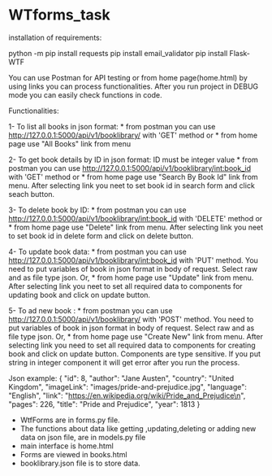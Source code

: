 # WTforms_task
installation of requirements:

python -m pip install requests
pip install email_validator
pip install Flask-WTF

You can use Postman for API testing or from home page(home.html) by using links you can process functionalities. After you run project in DEBUG mode you can easily check functions in code.

Functionalities:

1- To list all books in json format:
    *  from postman you can use http://127.0.0.1:5000/api/v1/booklibrary/ with 'GET' method or
    *  from home page use "All Books" link from menu

2- To get book details by ID in json format: ID must be integer value
    *  from postman you can use http://127.0.0.1:5000/api/v1/booklibrary/<int:book_id> with 'GET' method or
    *  from home page use "Search By Book Id" link from menu. After selecting link you neet to set book id in search form and click seach button.

3- To delete book by ID:
    *  from postman you can use http://127.0.0.1:5000/api/v1/booklibrary/<int:book_id> with 'DELETE' method or
    *  from home page use "Delete" link from menu. After selecting link you neet to set book id in delete form and click on delete button.

4- To update book data:
    *  from postman you can use http://127.0.0.1:5000/api/v1/booklibrary/<int:book_id> with 'PUT' method. You need to put variables of book in json format in body of  request. Select raw and as file type json. Or,
    *  from home page use "Update" link from menu. After selecting link you neet to set all required data to components for updating book and click on update button.

5- To ad new book :
    *  from postman you can use http://127.0.0.1:5000/api/v1/booklibrary/ with 'POST' method. You need to put variables of book in json format in body of  request. Select raw and as file type json. Or,
    *  from home page use "Create New" link from menu. After selecting link you need to set all required data to components for creating book and click on update button. Components are type sensitive. If you put string in integer component it will get error after you run the process.

Json example:
    {
        "id": 8,
        "author": "Jane Austen",
        "country": "United Kingdom",
        "imageLink": "images/pride-and-prejudice.jpg",
        "language": "English",
        "link": "https://en.wikipedia.org/wiki/Pride_and_Prejudice\n",
        "pages": 226,
        "title": "Pride and Prejudice",
        "year": 1813
    }

* WtfForms are in forms.py file. 
* The functions about data like getting ,updating,deleting or adding new data on json file, are in models.py file
* main interface is home.html
* Forms are viewed in books.html
* booklibrary.json file is to store data.